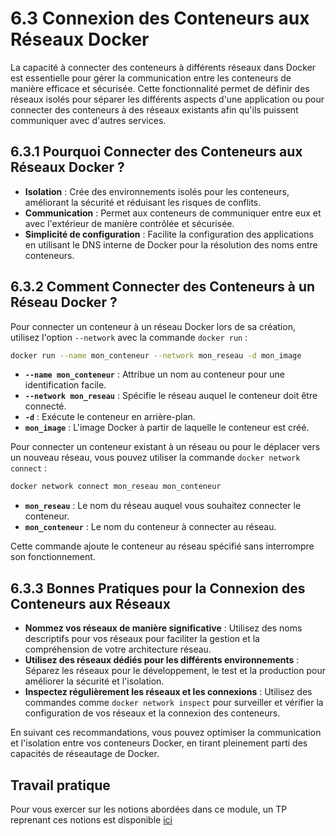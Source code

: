 # 6.3 Connexion des Conteneurs aux Réseaux Docker

La capacité à connecter des conteneurs à différents réseaux dans Docker est essentielle pour gérer la communication entre les conteneurs de manière efficace et sécurisée. Cette fonctionnalité permet de définir des réseaux isolés pour séparer les différents aspects d'une application ou pour connecter des conteneurs à des réseaux existants afin qu'ils puissent communiquer avec d'autres services.

## 6.3.1 Pourquoi Connecter des Conteneurs aux Réseaux Docker ?

- **Isolation** : Crée des environnements isolés pour les conteneurs, améliorant la sécurité et réduisant les risques de conflits.
- **Communication** : Permet aux conteneurs de communiquer entre eux et avec l'extérieur de manière contrôlée et sécurisée.
- **Simplicité de configuration** : Facilite la configuration des applications en utilisant le DNS interne de Docker pour la résolution des noms entre conteneurs.

## 6.3.2 Comment Connecter des Conteneurs à un Réseau Docker ?

Pour connecter un conteneur à un réseau Docker lors de sa création, utilisez l'option `--network` avec la commande `docker run` :

```bash
docker run --name mon_conteneur --network mon_reseau -d mon_image
```

- **`--name mon_conteneur`** : Attribue un nom au conteneur pour une identification facile.
- **`--network mon_reseau`** : Spécifie le réseau auquel le conteneur doit être connecté.
- **`-d`** : Exécute le conteneur en arrière-plan.
- **`mon_image`** : L'image Docker à partir de laquelle le conteneur est créé.

Pour connecter un conteneur existant à un réseau ou pour le déplacer vers un nouveau réseau, vous pouvez utiliser la commande `docker network connect` :

```bash
docker network connect mon_reseau mon_conteneur
```

- **`mon_reseau`** : Le nom du réseau auquel vous souhaitez connecter le conteneur.
- **`mon_conteneur`** : Le nom du conteneur à connecter au réseau.

Cette commande ajoute le conteneur au réseau spécifié sans interrompre son fonctionnement.

## 6.3.3 Bonnes Pratiques pour la Connexion des Conteneurs aux Réseaux

- **Nommez vos réseaux de manière significative** : Utilisez des noms descriptifs pour vos réseaux pour faciliter la gestion et la compréhension de votre architecture réseau.
- **Utilisez des réseaux dédiés pour les différents environnements** : Séparez les réseaux pour le développement, le test et la production pour améliorer la sécurité et l'isolation.
- **Inspectez régulièrement les réseaux et les connexions** : Utilisez des commandes comme `docker network inspect` pour surveiller et vérifier la configuration de vos réseaux et la connexion des conteneurs.

En suivant ces recommandations, vous pouvez optimiser la communication et l'isolation entre vos conteneurs Docker, en tirant pleinement parti des capacités de réseautage de Docker.

## Travail pratique

Pour vous exercer sur les notions abordées dans ce module, un TP reprenant ces notions est disponible <a href='./6.4-Travail-Pratique.md'>ici</a>